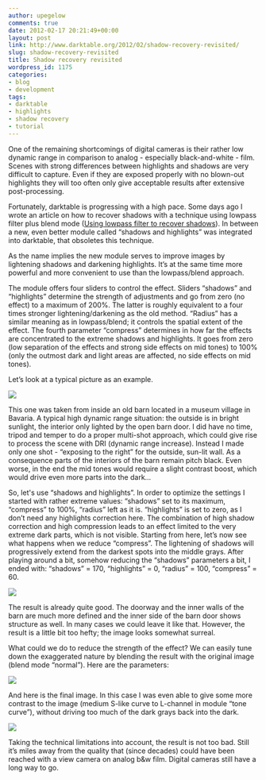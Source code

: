 ```yaml
---
author: upegelow
comments: true
date: 2012-02-17 20:21:49+00:00
layout: post
link: http://www.darktable.org/2012/02/shadow-recovery-revisited/
slug: shadow-recovery-revisited
title: Shadow recovery revisited
wordpress_id: 1175
categories:
- blog
- development
tags:
- darktable
- highlights
- shadow recovery
- tutorial
---
```


One of the remaining shortcomings of digital cameras is their rather low dynamic range in comparison to analog - especially black-and-white - film. Scenes with strong differences between highlights and shadows are very difficult to capture. Even if they are exposed properly with no blown-out highlights they will too often only give acceptable results after extensive post-processing.

Fortunately, darktable is progressing with a high pace. Some days ago I wrote an article on how to recover shadows with a technique using lowpass filter plus blend mode ([Using lowpass filter to recover shadows](../2012/02/using-lowpass-filter-to-recover-shadows/)). In between a new, even better module called “shadows and highlights” was integrated into darktable, that obsoletes this technique.

As the name implies the new module serves to improve images by lightening shadows and darkening highlights. It’s at the same time more powerful and more convenient to use than the lowpass/blend approach.

The module offers four sliders to control the effect. Sliders “shadows” and “highlights” determine the strength of adjustments and go from zero (no effect) to a maximum of 200%. The latter is roughly equivalent to a four times stronger lightening/darkening as the old method. “Radius” has a similar meaning as in lowpass/blend; it controls the spatial extent of the effect. The fourth parameter “compress” determines in how far the effects are concentrated to the extreme shadows and highlights. It goes from zero (low separation of the effects and strong side effects on mid tones) to 100% (only the outmost dark and light areas are affected, no side effects on mid tones).

Let’s look at a typical picture as an example.

[![](http://www.darktable.org/wp-content/uploads/2012/02/sh-img1.sm_.jpg)](http://www.darktable.org/2012/02/shadow-recovery-revisited/sh-img1-sm/)

This one was taken from inside an old barn located in a museum village in Bavaria. A typical high dynamic range situation: the outside is in bright sunlight, the interior only lighted by the open barn door. I did have no time, tripod and temper to do a proper multi-shot approach, which could give rise to process the scene with DRI (dynamic range increase). Instead I made only one shot - “exposing to the right” for the outside, sun-lit wall. As a consequence parts of the interiors of the barn remain pitch black. Even worse, in the end the mid tones would require a slight contrast boost, which would drive even more parts into the dark…

So, let's use “shadows and highlights”. In order to optimize the settings I started with rather extreme values: “shadows” set to its maximum, “compress” to 100%, “radius” left as it is. “highlights” is set to zero, as I don’t need any highlights correction here. The combination of high shadow correction and high compression leads to an effect limited to the very extreme dark parts, which is not visible. Starting from here, let’s now see what happens when we reduce “compress”. The lightening of shadows will progressively extend from the darkest spots into the middle grays. After playing around a bit, somehow reducing the “shadows” parameters a bit, I ended with: “shadows” = 170, “highlights” = 0, “radius” = 100, “compress” = 60.

[![](http://www.darktable.org/wp-content/uploads/2012/02/sh-img2.sm_.jpg)](http://www.darktable.org/2012/02/shadow-recovery-revisited/sh-img2-sm/)

The result is already quite good. The doorway and the inner walls of the barn are much more defined and the inner side of the barn door shows structure as well. In many cases we could leave it like that. However, the result is a little bit too hefty; the image looks somewhat surreal.

What could we do to reduce the strength of the effect? We can easily tune down the exaggerated nature by blending the result with the original image (blend mode “normal”). Here are the parameters:

[![](http://www.darktable.org/wp-content/uploads/2012/02/sh-parameters.jpeg)](http://www.darktable.org/2012/02/shadow-recovery-revisited/sh-parameters/)

And here is the final image. In this case I was even able to give some more contrast to the image (medium S-like curve to L-channel in module “tone curve”), without driving too much of the dark grays back into the dark.

[![](http://www.darktable.org/wp-content/uploads/2012/02/sh-img3.sm_.jpg)](http://www.darktable.org/2012/02/shadow-recovery-revisited/sh-img3-sm/)

Taking the technical limitations into account, the result is not too bad. Still it’s miles away from the quality that (since decades) could have been reached with a view camera on analog b&w film. Digital cameras still have a long way to go.
